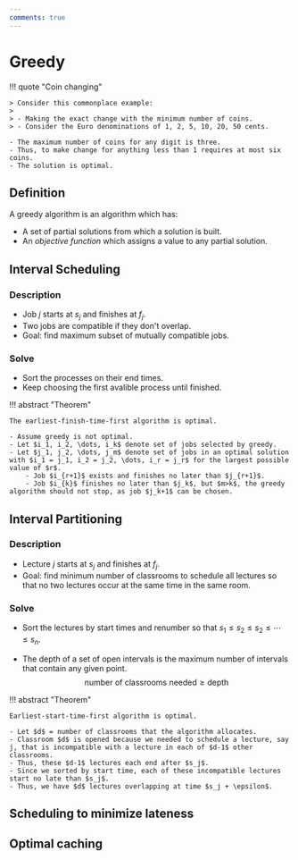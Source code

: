 ```yaml
---
comments: true
---
```


# Greedy

!!! quote "Coin changing"

	> Consider this commonplace example:
	>
	> - Making the exact change with the minimum number of coins.
	> - Consider the Euro denominations of 1, 2, 5, 10, 20, 50 cents.

	- The maximum number of coins for any digit is three.
	- Thus, to make change for anything less than 1 requires at most six coins.
	- The solution is optimal.

## Definition

A greedy algorithm is an algorithm which has:

- A set of partial solutions from which a solution is built.
- An *objective function* which assigns a value to any partial solution.

## Interval Scheduling

### Description

- Job $j$ starts at $s_j$ and finishes at $f_j$.
- Two jobs are compatible if they don't overlap.
- Goal: find maximum subset of mutually compatible jobs.

### Solve

- Sort the processes on their end times.
- Keep choosing the first avalible process until finished.

!!! abstract "Theorem"

	The earliest-finish-time-first algorithm is optimal.

	- Assume greedy is not optimal.
	- Let $i_1, i_2, \dots, i_k$ denote set of jobs selected by greedy.
	- Let $j_1, j_2, \dots, j_m$ denote set of jobs in an optimal solution with $i_1 = j_1, i_2 = j_2, \dots, i_r = j_r$ for the largest possible value of $r$.
		- Job $i_{r+1}$ exists and finishes no later than $j_{r+1}$.
		- Job $i_{k}$ finishes no later than $j_k$, but $m>k$, the greedy algorithm should not stop, as job $j_k+1$ can be chosen.

## Interval Partitioning

### Description

- Lecture $j$ starts at $s_j$ and finishes at $f_j$.
- Goal: find minimum number of classrooms to schedule all lectures so that no two lectures occur at the same time in the same room.

### Solve

- Sort the lectures by start times and renumber so that $s_1 \leq s_2 \leq s_2 \leq \cdots \leq s_n$.

- The depth of a set of open intervals is the maximum number of intervals that contain any given point.
$$
\text{number of classrooms needed} \geq \text{depth}
$$

!!! abstract "Theorem"

	Earliest-start-time-first algorithm is optimal.

	- Let $d$ = number of classrooms that the algorithm allocates.
	- Classroom $d$ is opened because we needed to schedule a lecture, say j, that is incompatible with a lecture in each of $d-1$ other classrooms.
	- Thus, these $d-1$ lectures each end after $s_j$.
	- Since we sorted by start time, each of these incompatible lectures start no late than $s_j$.
	- Thus, we have $d$ lectures overlapping at time $s_j + \epsilon$.
	
## Scheduling to minimize lateness

## Optimal caching

